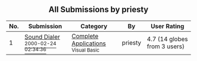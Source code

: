 ﻿<div align="center">

## All Submissions by priesty

</div>

No.  | Submission | Category | By   | User Rating
---- | ---------- | -------- | ---- | -----------
1 | [Sound Dialer<br /><sup>2000-02-24 02:34:36</sup>](https://github.com/Planet-Source-Code/priesty-sound-dialer__1-6220) | [Complete Applications<br /><sup>Visual Basic</sup>](../ByCategory/complete-applications__1-27.md) | priesty | 4.7 (14 globes from 3 users)
